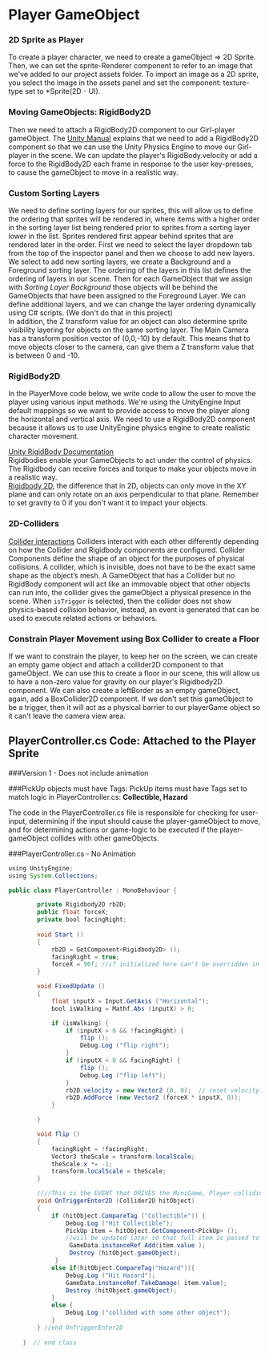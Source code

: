# Player GameObject

### 2D Sprite as Player

To create a player character, we need to create a gameObject =&gt;  2D Sprite. Then, we can set the sprite-Renderer component to refer to an image that we've added to our project assets folder.  To import an image as a 2D sprite, you select the image in the assets panel and set the component: texture-type set to \*Sprite\(2D - UI\).

### Moving GameObjects: RigidBody2D

Then we need to attach a RigidBody2D component to our Girl-player gameObject.  The [Unity Manual](http://docs.unity3d.com/ScriptReference/Rigidbody2D.html) explains that we need to add a RigidBody2D component so that we can use the Unity Physics Engine to move our Girl-player in the scene.  We can update the player's RigidBody.velocity or add a force to the RigidBody2D each frame in response to the user key-presses, to cause the gameObject to move in a realistic way.


### Custom Sorting Layers

We need to define sorting layers for our sprites, this will allow us to define the ordering that sprites will be rendered in, where items with a higher order in the sorting layer list being rendered prior to sprites from a sorting layer lower in the list. Sprites rendered first appear behind sprites that are rendered later in the order. First we need to select the layer dropdown tab from the top of the inspector panel and then we choose to add new layers.  We select to add new sorting layers, we create a Background and a Foreground sorting layer.  The ordering of the layers in this list defines the ordering of layers in our scene. Then for each GameObject that we assign with _Sorting Layer Background_ those objects will be behind the GameObjects that have been assigned to the Foreground Layer.  We can define additional layers, and we can change the layer ordering dynamically using C\# scripts.  \(We don't do that in this project\)  
In addition, the Z transform value for an object can also determine sprite visibility layering for objects on the same sorting layer. The Main Camera has a transform position vector of \(0,0,-10\) by default.  This means that to move objects closer to the camera, can give them a Z transform value that is between 0 and -10.

### RigidBody2D

In the PlayerMove code below, we write code to allow the user to move the player using various input methods. We're using the UnityEngine Input default mappings so we want to provide access to move the player along the horizontal and vertical axis.  We need to use a RigidBody2D  component because it allows us to use UnityEngine physics engine to create realistic character movement.

[Unity RigidBody Documentation](http://docs.unity3d.com/Manual/class-Rigidbody.html)  
 Rigidbodies enable your GameObjects to act under the control of physics. The Rigidbody can receive forces and torque to make your objects move in a realistic way.  
[Rigidbody 2D](http://docs.unity3d.com/Manual/class-Rigidbody2D.html), the difference that in 2D, objects can only move in the XY plane and can only rotate on an axis perpendicular to that plane.  Remember to set gravity to 0 if you don't want it to impact your objects.

### 2D-Colliders

[Collider interactions](http://docs.unity3d.com/Manual/CollidersOverview.html)  Colliders interact with each other differently depending on how the Collider and Rigidbody components are configured. Collider Components define the shape of an object for the purposes of physical collisions. A collider, which is invisible, does not have to be the exact same shape as the object’s mesh. A GameObject that has a Collider but no RigidBody component will act like an immovable object that other objects can run into, the collider gives the gameObject a physical presence in the scene.  When `isTrigger` is selected, then the collider does not show physics-based collision behavior, instead, an event is generated that can be used to execute related actions or behaviors.

### Constrain Player Movement using Box Collider to create a Floor

If we want to constrain the player, to keep her on the screen, we can create an empty game object and attach a collider2D component to that gameObject.  We can use this to create a floor in our scene, this will allow us to have a non-zero value for gravity on our player's Rigidbody2D component.  We can also create a leftBorder as an empty gameObject, again, add a  BoxCollider2D component.  If we don't set this gameObject to be a trigger, then it will act as a physical barrier to our playerGame object so it can't leave the camera view area.

## PlayerController.cs Code:  Attached to the Player Sprite
###Version 1 - Does not include animation

###PickUp objects must have Tags: 
PickUp items must have Tags set to match logic in PlayerController.cs:  **Collectible, Hazard**

The code in the PlayerController.cs file is responsible for checking for user-input, determining if the input should cause the player-gameObject to move, and for determining actions or game-logic to be executed if the player-gameObject collides with other gameObjects.

###PlayerController.cs - No Animation

```java
using UnityEngine;
using System.Collections;

public class PlayerController : MonoBehaviour {

        private Rigidbody2D rb2D;
        public float forceX;
        private bool facingRight; 
            
        void Start ()
        {
            rb2D = GetComponent<Rigidbody2D> ();
            facingRight = true;
            forceX = 90f; //if initialized here can't be overridden in Inspector
        }

        void FixedUpdate ()
        {
            float inputX = Input.GetAxis ("Horizontal");
            bool isWalking = Mathf.Abs (inputX) > 0;

            if (isWalking) {
                if (inputX > 0 && !facingRight) {
                    flip ();
                    Debug.Log ("flip right");
                }
                if (inputX < 0 && facingRight) {
                    flip ();
                    Debug.Log ("flip left");
                }
                rb2D.velocity = new Vector2 (0, 0);  // reset velocity to 0
                rb2D.AddForce (new Vector2 (forceX * inputX, 0));
            } 

        }

        void flip ()
        {
            facingRight = !facingRight;
            Vector3 theScale = transform.localScale;
            theScale.x *= -1;
            transform.localScale = theScale;
        }

        ////This is the EVENT that DRIVES the MiniGame, Player colliding with Pickup Objects
        void OnTriggerEnter2D (Collider2D hitObject)
        {
            if (hitObject.CompareTag ("Collectible")) {
                Debug.Log ("Hit Collectible");
                PickUp item = hitObject.GetComponent<PickUp> ();  
                //will be updated later so that full item is passed to GameData's Add method so items can be added to inventory             
                 GameData.instanceRef.Add(item.value );
                 Destroy (hitObject.gameObject);
             }
            else if(hitObject.CompareTag("Hazard")){
                Debug.Log ("Hit Hazard");
                GameData.instanceRef.TakeDamage( item.value);
                Destroy (hitObject.gameObject);
            }
            else {
                Debug.Log ("collided with some other object");
            }
        } //end OnTriggerEnter2D
        
    }  // end class
```




